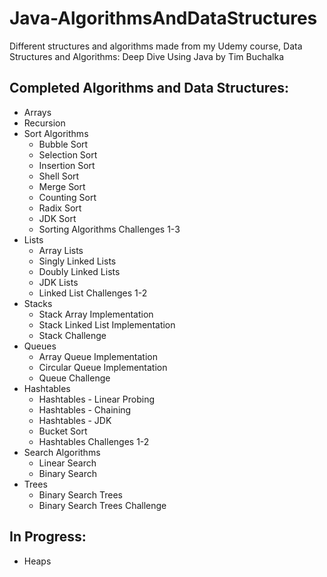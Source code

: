 # Java-AlgorithmsAndDataStructures
Different structures and algorithms made from my Udemy course, Data Structures and Algorithms: Deep Dive Using Java by Tim Buchalka

## Completed Algorithms and Data Structures:
- Arrays
- Recursion
- Sort Algorithms
  - Bubble Sort
  - Selection Sort
  - Insertion Sort
  - Shell Sort
  - Merge Sort
  - Counting Sort
  - Radix Sort
  - JDK Sort
  - Sorting Algorithms Challenges 1-3
- Lists
  - Array Lists 
  - Singly Linked Lists
  - Doubly Linked Lists
  - JDK Lists
  - Linked List Challenges 1-2
- Stacks
  - Stack Array Implementation
  - Stack Linked List Implementation
  - Stack Challenge
- Queues
  - Array Queue Implementation
  - Circular Queue Implementation
  - Queue Challenge
- Hashtables
  - Hashtables - Linear Probing
  - Hashtables - Chaining
  - Hashtables - JDK
  - Bucket Sort
  - Hashtables Challenges 1-2
- Search Algorithms
  - Linear Search
  - Binary Search
- Trees
  - Binary Search Trees
  - Binary Search Trees Challenge

## In Progress:
- Heaps
